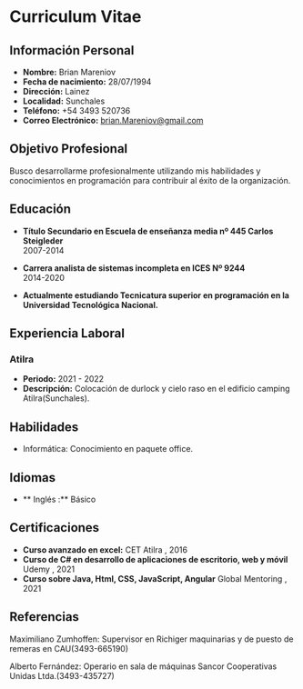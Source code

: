 # Curriculum Vitae

## Información Personal
- **Nombre:** Brian Mareniov
- **Fecha de nacimiento:** 28/07/1994
- **Dirección:** Lainez 
- **Localidad:** Sunchales 
- **Teléfono:** +54 3493 520736
- **Correo Electrónico:** brian.Mareniov@gmail.com

## Objetivo Profesional
Busco desarrollarme profesionalmente utilizando mis habilidades y conocimientos en programación para contribuir al éxito de la organización.

## Educación

- **Título Secundario en Escuela de enseñanza media nº 445 Carlos Steigleder**  
  2007-2014

- **Carrera analista de sistemas incompleta en ICES Nº 9244**  
  2014-2020

- **Actualmente estudiando Tecnicatura superior en programación en la Universidad Tecnológica Nacional.**




## Experiencia Laboral
### Atilra
- **Periodo:** 2021 - 2022
- **Descripción:** Colocación de durlock y cielo raso en el edificio camping Atilra(Sunchales).


## Habilidades
- Informática: Conocimiento en paquete office.

## Idiomas
- ** Inglés :** Básico

## Certificaciones
- **Curso avanzado en excel:** CET Atilra , 2016
- **Curso de C# en desarrollo de aplicaciones de escritorio, web y móvil** Udemy , 2021
- **Curso sobre Java, Html, CSS, JavaScript, Angular** Global Mentoring , 2021

## Referencias
Maximiliano Zumhoffen: Supervisor en Richiger maquinarias y de puesto de remeras en CAU(3493-665190)

Alberto Fernández: Operario en sala de máquinas Sancor Cooperativas Unidas Ltda.(3493-435727)
